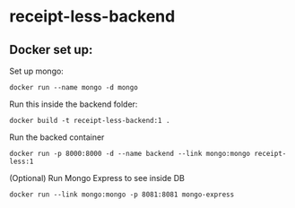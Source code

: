 # receipt-less-backend

## Docker set up:

Set up mongo:

    docker run --name mongo -d mongo

Run this inside the backend folder:

    docker build -t receipt-less-backend:1 .

Run the backed container

    docker run -p 8000:8000 -d --name backend --link mongo:mongo receipt-less:1

(Optional) Run Mongo Express to see inside DB

    docker run --link mongo:mongo -p 8081:8081 mongo-express